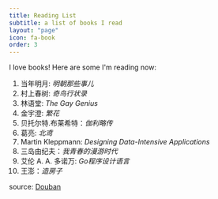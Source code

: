 ```yaml
---
title: Reading List
subtitle: a list of books I read
layout: "page"
icon: fa-book
order: 3
---
```


I love books! Here are some I'm reading now:

1. 当年明月: *明朝那些事儿*
2. 村上春树: *奇鸟行状录*
3. 林语堂: *The Gay Genius*
4. 金宇澄: *繁花*
5. 贝托尔特.布莱希特：*伽利略传*
6. 葛亮: *北鸢*
7. Martin Kleppmann: *Designing Data-Intensive Applications*
8. 三岛由纪夫：*我青春的漫游时代*
9. 艾伦 A. A. 多诺万: *Go程序设计语言*
10. 王澎：*造房子*

source: [Douban](https://book.douban.com/people/64155138/)